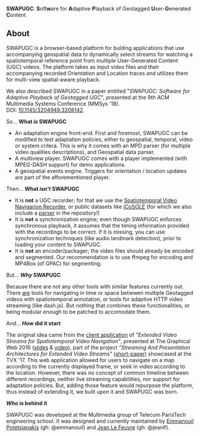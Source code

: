 ---
---

**SWAPUGC**: **S**oft**w**are for **A**daptive **P**layback of Geotagged **U**ser-**G**enerated **C**ontent

## About

SWAPUGC is a browser-based platform for bulding applications that use accompanying geospatial data to dynamically select streams for watching a spatiotemporal reference point from multiple User-Generated Content (UGC) videos. The platform takes as input video files and their accompanying recorded Orientation and Location traces and utilizes them for multi-view spatial-aware playback.

We also described SWAPUGC in a paper entitled "_SWAPUGC: Software for Adaptive Playback of Geotagged UGC_", presented at the 9th ACM Multimedia Systems Conference (MMSys '18).  
 DOI: [10.1145/3204949.3208142](https://doi.org/10.1145/3204949.3208142).

So... **What _is_ SWAPUGC**

* An adaptation engine front-end. First and foremost, SWAPUGC can be modified to test adaptation policies, either to geospatial, temporal, video or system critera. This is why it comes with an MPD parser (for multiple video qualities descriptions), and Geospatial data parser.
* A multiview player. SWAPUGC comes with a player implemented (with MPEG-DASH support) for demo applications.
* A geospatial events engine. Triggers for orientation / location updates are part of the afforementioned player.


Then... **What _isn't_ SWAPUGC**

* It is **not** a UGC recorder; for that we use the [Spatiotemporal Video Navigarion Recorder](https://github.com/emmanouil/Spatiotemporal-Navigation-Recorder), or public datasets like [ICoSOLE](http://icosole.lab.vrt.be/) (for which we also include a [parser](https://github.com/emmanouil/SWAPUGC/blob/master/tools/parser_single_file.py) in the repository!)
* It is **not** a synchronization engine; even though SWAPUGC enforces synchronous playback, it assumes that the timing information provided with the recordings to be correct. If it is missing, you can use synchronization techniques (like audio landmark detection), prior to loading your content to SWAPUGC.
* It is **not** an encoder/packager; the video files should already be encoded and segmented. Our recommendation is to use ffmpeg for encoding and MP4Box (of GPAC) for segmenting.


But... **_Why_ SWAPUGC**

Because there are not any other tools with similar features currently out. There [are](https://github.com/emmanouil/Beta-App-Client) tools for navigating in time or space betwwen multiple Geotagged videos with spatiotemporal annotation, or tools for adaptive HTTP video streaming (like dash.js). But nothing that combines these functionalities, or being modular enough to be patched to accomodate them.

And... **_How_ did it start**

The original idea came from the [client application](https://github.com/emmanouil/Spatiotemporal-Navigation) of _"Extended Video Streams for Spatiotemporal Video Navigation"_, presented at The Graphical Web 2016 ([slides](https://emmanouil.wp.imt.fr/files/2017/03/Extended-Video-Streams-for-Spatiotemporal-Navigation.pdf) & [video](https://www.youtube.com/watch?v=iUhGZV9SSiM)), part of the project _"Streaming And Presentation Architectures for Extended Video Streams"_ ([short-paper](https://www.researchgate.net/publication/317593679_Streaming_and_Presentation_Architectures_for_Extended_Video_Streams)) showcased at the TVX '17. 
This web application allowed for users to navigate on a map according to the currently displayed frame, or seek in video according to the location. However, there was no concept of common timeline between different recordings, neither live streaming capabilities, nor support for adaptation policies. But, adding those feature would repurpose the platform, thus instead of extending it, we built upon it and SWAPUGC was born.


**_Who_ is behind it**

SWAPUGC was developed at the Multimedia group of Telecom ParisTech engineering school. It was designed and currently maintained by [Emmanouil Potetsianakis](https://emmanouil.wp.imt.fr) (gh: @emmanouil) and [Jean Le Feuvre](https://lefeuvre.wp.imt.fr/) (gh: @jeanlf).